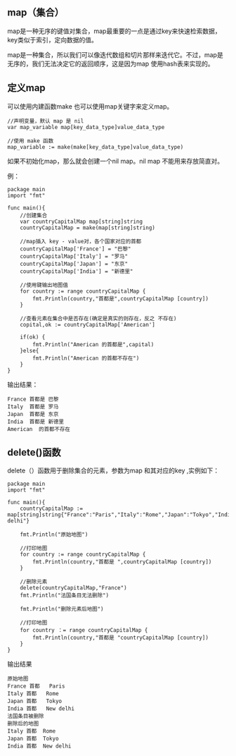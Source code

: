 ## map（集合） ##

map是一种无序的键值对集合，map最重要的一点是通过key来快速检索数据，key类似于索引，定向数据的值。

map是一种集合，所以我们可以像迭代数组和切片那样来迭代它。不过，map是无序的，我们无法决定它的返回顺序，这是因为map 使用hash表来实现的。

## 定义map ##

可以使用内建函数make 也可以使用map关键字来定义map。

    //声明变量，默认 map 是 nil
	var map_variable map[key_data_type]value_data_type

	//使用 make 函数
	map_variable := make(make[key_data_type]value_data_type)

如果不初始化map，那么就会创建一个nil map。nil map 不能用来存放简直对。

例：

    package main
	import "fmt"
	
	func main(){
		//创建集合
		var countryCapitalMap map[string]string  
		countryCapitalMap = make(map[string]string)

		//map插入 key - value对，各个国家对应的首都
		countryCapitalMap['France'] = "巴黎"
		countryCapitalMap['Italy'] = "罗马"
		countryCapitalMap['Japan'] = "东京"
		countryCapitalMap['India'] = "新德里"

		//使用键输出地图值
		for country := range countryCapitalMap {
			fmt.Println(country,"首都是",countryCapitalMap [country])
		}

		//查看元素在集合中是否存在(确定是真实的则存在，反之 不存在)
		copital,ok := countryCapitalMap['American']
		
		if(ok) {
			fmt.Println("American 的首都是",capital)
		}else{
			fmt.Println("American 的首都不存在")
		}
	}

输出结果：

    France 首都是 巴黎
	Italy  首都是 罗马
	Japan  首都是 东京
	India  首都是 新德里
	American  的首都不存在

## delete()函数 ##

delete（）函数用于删除集合的元素，参数为map 和其对应的key ,实例如下：

    package main
	import "fmt"
	
	func main(){
		countryCapitalMap := map[string]string{"France":"Paris","Italy":"Rome","Japan":"Tokyo","India":"New delhi"}

		fmt.Println("原始地图")
		
		//打印地图
		for country := range countryCapitalMap {
			fmt.Println(country,"首都是 ",countryCapitalMap [country])
		}

		//删除元素 
		delete(countryCapitalMap,"France")
		fmt.Println("法国条目无法删除")

		fmt.Println("删除元素后地图")

		//打印地图
		for country ：= range countryCapitalMap {
			fmt.Println(country,"首都是 "countryCapitalMap [country])
		}
	}

输出结果

    原始地图
	France 首都   Paris
	Italy 首都   Rome
	Japan 首都   Tokyo
	India 首都   New delhi
	法国条目被删除
	删除后的地图
	Italy 首都  Rome
	Japan 首都  Tokyo
	India 首都  New delhi
